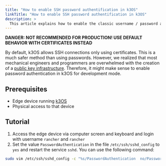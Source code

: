 ```yaml
---
title: "How to enable SSH password authentification in k3OS"
linkTitle: "How to enable SSH password authentification in k3OS"
description: >
  This article explains how to enable the classic username / password authentification for SSH in k3os 
---
```


**DANGER: NOT RECOMMENDED FOR PRODUCTION! USE DEFAULT BEHAVIOR WITH CERTIFICATES INSTEAD**

By default, k3OS allows SSH connections only using certificates. This is a much safer method than using passwords. However, we realized that most mechanical engineers and programmers are overwhelmed with the creation of a [public key infrastructure](/docs/tutorials/general/pki/). Therefore, it might make sense to enable password authentication in k3OS for development mode.

## Prerequisites

- Edge device running [k3OS](https://github.com/rancher/k3os)
- Physical access to that device

## Tutorial

1. Access the edge device via computer screen and keyboard and login with username `rancher` and `rancher`
2. Set the value `PasswordAuthentication` in the file `/etc/ssh/sshd_config` to `yes` and restart the service `sshd`. You can use the following command:

```bash
sudo vim /etc/ssh/sshd_config -c "%s/PasswordAuthentication  no/PasswordAuthentication  yes/g | write | quit" && sudo service sshd restart
```
